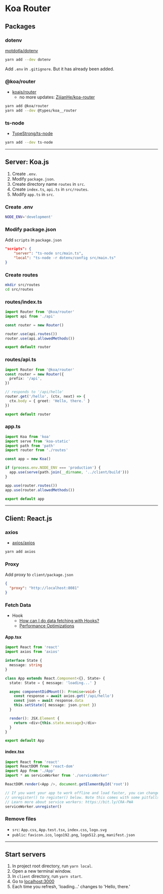 # Koa Router

## Packages

### dotenv

[motdotla/dotenv](https://github.com/motdotla/dotenv)

```bash
yarn add --dev dotenv
```

Add `.env` in `.gitignore`. But it has already been added.

### @koa/router

- [koajs/router](https://github.com/koajs/router)
  - no more updates: [ZijianHe/koa-router](https://github.com/ZijianHe/koa-router)

```bash
yarn add @koa/router
yarn add --dev @types/koa__router
```

### ts-node

- [TypeStrong/ts-node](https://github.com/TypeStrong/ts-node)

```bash
yarn add --dev ts-node
```

---

## Server: Koa.js

1. Create `.env`.
2. Modify `package.json`.
3. Create directory name `routes` in `src`.
4. Create `index.ts`, `api.ts` in `src/routes`.
5. Modify `app.ts` in `src`.

### Create .env

```bash
NODE_ENV='development'
```

### Modify package.json

Add `scripts` in `package.json`

```json
"scripts": {
    "server": "ts-node src/main.ts",
    "local": "ts-node -r dotenv/config src/main.ts"
}
```

### Create routes

```bash
mkdir src/routes
cd src/routes
```

### routes/index.ts

```ts
import Router from '@koa/router'
import api from './api'

const router = new Router()

router.use(api.routes())
router.use(api.allowedMethods())

export default router
```

### routes/api.ts

```ts
import Router from '@koa/router'
const router = new Router({
  prefix: '/api',
})

// responds to '/api/hello'
router.get('/hello', (ctx, next) => {
  ctx.body = { greet: 'Hello, there.' }
})

export default router
```

### app.ts

```ts
import Koa from 'koa'
import serve from 'koa-static'
import path from 'path'
import router from './routes'

const app = new Koa()

if (process.env.NODE_ENV === 'production') {
  app.use(serve(path.join(__dirname, '../client/build')))
}

app.use(router.routes())
app.use(router.allowedMethods())

export default app
```

---

## Client: React.js

### axios

- [axios/axios](https://github.com/axios/axios)

```bash
yarn add axios
```

### Proxy

Add proxy to `client/package.json`

```json
{
  "proxy": "http://localhost:8081"
}
```

### Fetch Data

- Hook
  - [How can I do data fetching with Hooks?](https://reactjs.org/docs/hooks-faq.html#how-can-i-do-data-fetching-with-hooks)
  - [Performance Optimizations](https://reactjs.org/docs/hooks-faq.html#performance-optimizations)

#### App.tsx

```ts
import React from 'react'
import axios from 'axios'

interface State {
  message: string
}

class App extends React.Component<{}, State> {
  state: State = { message: 'loading...' }

  async componentDidMount(): Promise<void> {
    const response = await axios.get('/api/hello')
    const json = await response.data
    this.setState({ message: json.greet })
  }

  render(): JSX.Element {
    return <div>{this.state.message}</div>
  }
}

export default App
```

#### index.tsx

```ts
import React from 'react'
import ReactDOM from 'react-dom'
import App from './App'
import * as serviceWorker from './serviceWorker'

ReactDOM.render(<App />, document.getElementById('root'))

// If you want your app to work offline and load faster, you can change
// unregister() to register() below. Note this comes with some pitfalls.
// Learn more about service workers: https://bit.ly/CRA-PWA
serviceWorker.unregister()
```

### Remove files

- `src`: `App.css`, `App.test.tsx`, `index.css`, `logo.svg`
- `public`: `favicon.ico`, `logo192.png`, `logo512.png`, `manifest.json`

---

## Start servers

1. In project root directory, run `yarn local`.
1. Open a new terminal window.
1. In `client` directory, run `yarn start`.
1. Go to [localhost:3000](http://localhost:3000)
1. Each time you refresh, 'loading...' changes to 'Hello, there.'
